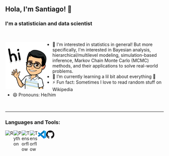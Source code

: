 ## Hola, I'm Santiago! 👋

### I'm a statistician and data scientist

<br />

<img align="left" width="150" height="150" src="https://github.com/smarinardila/smarinardila/blob/main/pictures/hi.png"></a>
- 🔭 I'm interested in statistics in general! But more specifically, I'm interested in Bayesian analysis, hierarchical/multilevel modeling, simulation-based inference, Markov Chain Monte Carlo (MCMC) methods, and their applications to solve real-world problems.
- 🌱 I’m currently learning a lil bit about everything :eyes:
- ⚡ Fun fact: Sometimes I love to read random stuff on Wikipedia
- :smile: Pronouns: He/him

<!---
### How to reach me :mailbox::

[<img align="left" alt="codeSTACKr.com" width="22px" src="https://raw.githubusercontent.com/iconic/open-iconic/master/svg/globe.svg" />][website]
[<img align="left" alt="codeSTACKr | YouTube" width="22px" src="https://cdn.jsdelivr.net/npm/simple-icons@v3/icons/youtube.svg" />][youtube]
[<img align="left" alt="codeSTACKr | Twitter" width="22px" src="https://cdn.jsdelivr.net/npm/simple-icons@v3/icons/twitter.svg" />][twitter]
[<img align="left" alt="codeSTACKr | LinkedIn" width="22px" src="https://cdn.jsdelivr.net/npm/simple-icons@v3/icons/linkedin.svg" />][linkedin]
[<img align="left" alt="codeSTACKr | Instagram" width="22px" src="https://cdn.jsdelivr.net/npm/simple-icons@v3/icons/instagram.svg" />][instagram]
-->

<br />

---

### Languages and Tools:

<img align="left" alt="R" width="26px" src="https://www.r-project.org/logo/Rlogo.png" />
<img align="left" alt="Python" width="26px" src="https://upload.wikimedia.org/wikipedia/commons/c/c3/Python-logo-notext.svg" />
<img align="left" alt="Tensorflow" width="26px" src="https://upload.wikimedia.org/wikipedia/commons/2/2d/Tensorflow_logo.svg" />
<img align="left" alt="Tensorflow" width="26px" src="https://github.com/stan-dev/logos/blob/master/logo_tm.png?raw=true" />
<img align="left" alt="Visual Studio Code" width="26px" src="https://raw.githubusercontent.com/github/explore/80688e429a7d4ef2fca1e82350fe8e3517d3494d/topics/visual-studio-code/visual-studio-code.png" />
<img align="left" alt="GitHub" width="26px" src="https://raw.githubusercontent.com/github/explore/78df643247d429f6cc873026c0622819ad797942/topics/github/github.png" />


<br />
